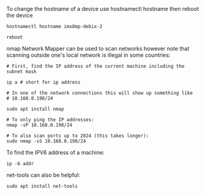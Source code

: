 To change the hostname of a device use hostnamectl hostname then reboot the device

```
hostnamectl hostname imx8mp-debix-2

reboot
```

nmap Network Mapper can be used to scan networks however note that scanning outside one's local network is illegal in some countries:

```
# First, find the IP address of the current machine including the subnet mask

ip a # short for ip address

# In one of the network connections this will show up something like
# 10.168.0.198/24

sudo apt install nmap

# To only ping the IP addresses:
nmap -sP 10.168.0.198/24

# To also scan ports up to 2024 (this takes longer):
sudo nmap -sS 10.168.0.198/24
```
To find the IPV6 address of a machine:

```
ip -6 addr
```

net-tools can also be helpful:

```
sudo apt install net-tools
```
